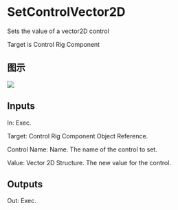 # SetControlVector2D

Sets the value of a vector2D control

Target is Control Rig Component

## 图示

![]($-20221218-18321232.png)

## Inputs

In: Exec.

Target: Control Rig Component Object Reference.

Control Name: Name. The name of the control to set.

Value: Vector 2D Structure. The new value for the control.  

## Outputs

Out: Exec.

